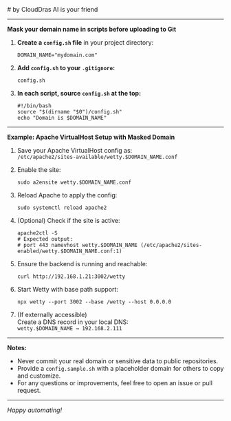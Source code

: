 </small>
# by CloudDras AI is your friend

---

**Mask your domain name in scripts before uploading to Git**

1. **Create a `config.sh` file** in your project directory:
    ```
    DOMAIN_NAME="mydomain.com"
    ```

2. **Add `config.sh` to your `.gitignore`:**
    ```
    config.sh
    ```

3. **In each script, source `config.sh` at the top:**
    ```
    #!/bin/bash
    source "$(dirname "$0")/config.sh"
    echo "Domain is $DOMAIN_NAME"
    ```

---

**Example: Apache VirtualHost Setup with Masked Domain**

1. Save your Apache VirtualHost config as:  
   `/etc/apache2/sites-available/wetty.$DOMAIN_NAME.conf`

2. Enable the site:
    ```
    sudo a2ensite wetty.$DOMAIN_NAME.conf
    ```

3. Reload Apache to apply the config:
    ```
    sudo systemctl reload apache2
    ```

4. (Optional) Check if the site is active:
    ```
    apache2ctl -S
    # Expected output:
    # port 443 namevhost wetty.$DOMAIN_NAME (/etc/apache2/sites-enabled/wetty.$DOMAIN_NAME.conf:1)
    ```

5. Ensure the backend is running and reachable:
    ```
    curl http://192.168.1.21:3002/wetty
    ```

6. Start Wetty with base path support:
    ```
    npx wetty --port 3002 --base /wetty --host 0.0.0.0
    ```

7. (If externally accessible)  
   Create a DNS record in your local DNS:  
   `wetty.$DOMAIN_NAME → 192.168.2.111`

---

**Notes:**
- Never commit your real domain or sensitive data to public repositories.
- Provide a `config.sample.sh` with a placeholder domain for others to copy and customize.
- For any questions or improvements, feel free to open an issue or pull request.

---

*Happy automating!*
</small>
